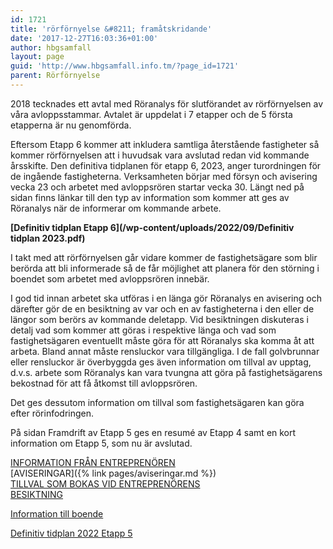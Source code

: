 ```yaml
---
id: 1721
title: 'rörförnyelse &#8211; framåtskridande'
date: '2017-12-27T16:03:36+01:00'
author: hbgsamfall
layout: page
guid: 'http://www.hbgsamfall.info.tm/?page_id=1721'
parent: Rörförnyelse
---
```


2018 tecknades ett avtal med Röranalys för slutförandet av rörförnyelsen av våra avloppsstammar. Avtalet är uppdelat i 7 etapper och de 5 första etapperna är nu genomförda.

Eftersom Etapp 6 kommer att inkludera samtliga återstående fastigheter så kommer rörförnyelsen att i huvudsak vara avslutad redan vid kommande årsskifte. Den definitiva tidplanen för etapp 6, 2023, anger turordningen för de ingående fastigheterna. Verksamheten börjar med försyn och avisering vecka 23 och arbetet med avloppsrören startar vecka 30. Längt ned på sidan finns länkar till den typ av information som kommer att ges av Röranalys när de informerar om kommande arbete.

**[Definitiv tidplan Etapp 6](/wp-content/uploads/2022/09/Definitiv tidplan 2023.pdf)**  

I takt med att rörförnyelsen går vidare kommer de fastighetsägare som blir berörda att bli informerade så de får möjlighet att planera för den störning i boendet som arbetet med avloppsrören innebär.

I god tid innan arbetet ska utföras i en länga gör Röranalys en avisering och därefter gör de en besiktning av var och en av fastigheterna i den eller de längor som berörs av kommande deletapp. Vid besiktningen diskuteras i detalj vad som kommer att göras i respektive länga och vad som fastighetsägaren eventuellt måste göra för att Röranalys ska komma åt att arbeta. Bland annat måste rensluckor vara tillgängliga. I de fall golvbrunnar eller rensluckor är överbyggda ges även information om tillval av upptag, d.v.s. arbete som Röranalys kan vara tvungna att göra på fastighetsägarens bekostnad för att få åtkomst till avloppsrören.

Det ges dessutom information om tillval som fastighetsägaren kan göra efter rörinfodringen.

På sidan Framdrift av Etapp 5 ges en resumé av Etapp 4 samt en kort information om Etapp 5, som nu är avslutad.

[INFORMATION FRÅN ENTREPRENÖREN](/wp-content/uploads/2018/06/stamrenoveringhässelbygårds-samfällighetsförening-folder.pdf)  
[AVISERINGAR]({% link pages/aviseringar.md %})  
[TILLVAL SOM BOKAS VID ENTREPRENÖRENS  
BESIKTNING](/wp-content/uploads/2018/06/Beställningavi.pdf)

[Information till boende](/wp-content/uploads/2022/03/Etapp-5-Information-till-boende.pdf)

[Definitiv tidplan 2022 Etapp 5](/wp-content/uploads/2022/05/Definitiv-tidplan-2022-Etapp-5.pdf)
